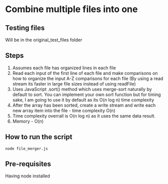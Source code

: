 # Combine multiple files into one

## Testing files
Will be in the original_test_files folder

## Steps
1. Assumes each file has organized lines in each file
2. Read each input of the first line of each file and make comparisons on how to organize the input A-Z comparisons for each file
(By using a read stream its faster in large file sizes instead of using readFile)
3. Uses JavaScript .sort() method which uses merge-sort naturally by default to sort. You can implement your own sort function but for timing sake, I am going to use it by default as its O(n log n) time complexity
4. After the array has been sorted, create a write stream and write each new array item into the file - time complexity O(n)
5. Time complexity overrall is O(n log n) as it uses the same data result.
6. Memory - O(n) 

## How to run the script
``` node file_merger.js ```

## Pre-requisites
Having node installed